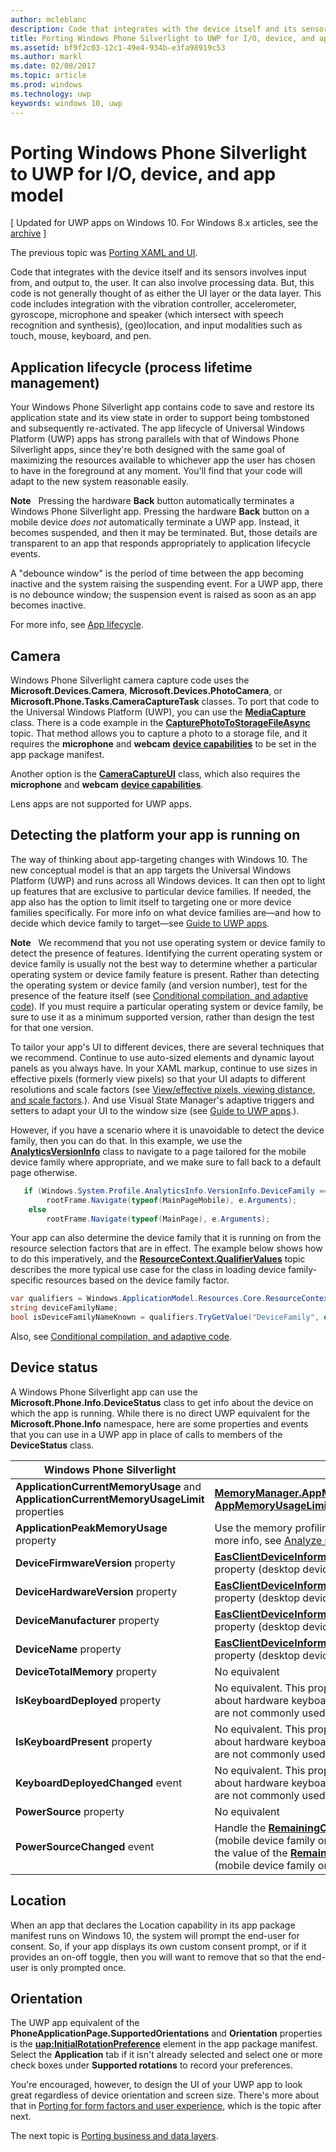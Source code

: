 ```yaml
---
author: mcleblanc
description: Code that integrates with the device itself and its sensors involves input from, and output to, the user.
title: Porting Windows Phone Silverlight to UWP for I/O, device, and app model'
ms.assetid: bf9f2c03-12c1-49e4-934b-e3fa98919c53
ms.author: markl
ms.date: 02/08/2017
ms.topic: article
ms.prod: windows
ms.technology: uwp
keywords: windows 10, uwp
---
```


#  Porting Windows Phone Silverlight to UWP for I/O, device, and app model

\[ Updated for UWP apps on Windows 10. For Windows 8.x articles, see the [archive](http://go.microsoft.com/fwlink/p/?linkid=619132) \]

The previous topic was [Porting XAML and UI](wpsl-to-uwp-porting-xaml-and-ui.md).

Code that integrates with the device itself and its sensors involves input from, and output to, the user. It can also involve processing data. But, this code is not generally thought of as either the UI layer or the data layer. This code includes integration with the vibration controller, accelerometer, gyroscope, microphone and speaker (which intersect with speech recognition and synthesis), (geo)location, and input modalities such as touch, mouse, keyboard, and pen.

## Application lifecycle (process lifetime management)

Your Windows Phone Silverlight app contains code to save and restore its application state and its view state in order to support being tombstoned and subsequently re-activated. The app lifecycle of Universal Windows Platform (UWP) apps has strong parallels with that of Windows Phone Silverlight apps, since they're both designed with the same goal of maximizing the resources available to whichever app the user has chosen to have in the foreground at any moment. You'll find that your code will adapt to the new system reasonable easily.

**Note**   Pressing the hardware **Back** button automatically terminates a Windows Phone Silverlight app. Pressing the hardware **Back** button on a mobile device *does not* automatically terminate a UWP app. Instead, it becomes suspended, and then it may be terminated. But, those details are transparent to an app that responds appropriately to application lifecycle events.

A "debounce window" is the period of time between the app becoming inactive and the system raising the suspending event. For a UWP app, there is no debounce window; the suspension event is raised as soon as an app becomes inactive.

For more info, see [App lifecycle](https://msdn.microsoft.com/library/windows/apps/mt243287).

## Camera

Windows Phone Silverlight camera capture code uses the **Microsoft.Devices.Camera**, **Microsoft.Devices.PhotoCamera**, or **Microsoft.Phone.Tasks.CameraCaptureTask** classes. To port that code to the Universal Windows Platform (UWP), you can use the [**MediaCapture**](https://msdn.microsoft.com/library/windows/apps/br241124) class. There is a code example in the [**CapturePhotoToStorageFileAsync**](https://msdn.microsoft.com/library/windows/apps/hh700836) topic. That method allows you to capture a photo to a storage file, and it requires the **microphone** and **webcam** [**device capabilities**](https://msdn.microsoft.com/library/windows/apps/dn934747) to be set in the app package manifest.

Another option is the [**CameraCaptureUI**](https://msdn.microsoft.com/library/windows/apps/br241030) class, which also requires the **microphone** and **webcam** [**device capabilities**](https://msdn.microsoft.com/library/windows/apps/dn934747).

Lens apps are not supported for UWP apps.

## Detecting the platform your app is running on

The way of thinking about app-targeting changes with Windows 10. The new conceptual model is that an app targets the Universal Windows Platform (UWP) and runs across all Windows devices. It can then opt to light up features that are exclusive to particular device families. If needed, the app also has the option to limit itself to targeting one or more device families specifically. For more info on what device families are—and how to decide which device family to target—see [Guide to UWP apps](https://msdn.microsoft.com/library/windows/apps/dn894631).

**Note**   We recommend that you not use operating system or device family to detect the presence of features. Identifying the current operating system or device family is usually not the best way to determine whether a particular operating system or device family feature is present. Rather than detecting the operating system or device family (and version number), test for the presence of the feature itself (see [Conditional compilation, and adaptive code](wpsl-to-uwp-porting-to-a-uwp-project.md)). If you must require a particular operating system or device family, be sure to use it as a minimum supported version, rather than design the test for that one version.

To tailor your app's UI to different devices, there are several techniques that we recommend. Continue to use auto-sized elements and dynamic layout panels as you always have. In your XAML markup, continue to use sizes in effective pixels (formerly view pixels) so that your UI adapts to different resolutions and scale factors (see [View/effective pixels, viewing distance, and scale factors](wpsl-to-uwp-porting-xaml-and-ui.md).). And use Visual State Manager's adaptive triggers and setters to adapt your UI to the window size (see [Guide to UWP apps](https://msdn.microsoft.com/library/windows/apps/dn894631).).

However, if you have a scenario where it is unavoidable to detect the device family, then you can do that. In this example, we use the [**AnalyticsVersionInfo**](https://msdn.microsoft.com/library/windows/apps/dn960165) class to navigate to a page tailored for the mobile device family where appropriate, and we make sure to fall back to a default page otherwise.

```csharp
   if (Windows.System.Profile.AnalyticsInfo.VersionInfo.DeviceFamily == "Windows.Mobile")
        rootFrame.Navigate(typeof(MainPageMobile), e.Arguments);
    else
        rootFrame.Navigate(typeof(MainPage), e.Arguments);
```

Your app can also determine the device family that it is running on from the resource selection factors that are in effect. The example below shows how to do this imperatively, and the [**ResourceContext.QualifierValues**](https://msdn.microsoft.com/library/windows/apps/br206071) topic describes the more typical use case for the class in loading device family-specific resources based on the device family factor.

```csharp
var qualifiers = Windows.ApplicationModel.Resources.Core.ResourceContext.GetForCurrentView().QualifierValues;
string deviceFamilyName;
bool isDeviceFamilyNameKnown = qualifiers.TryGetValue("DeviceFamily", out deviceFamilyName);
```

Also, see [Conditional compilation, and adaptive code](wpsl-to-uwp-porting-to-a-uwp-project.md).

## Device status

A Windows Phone Silverlight app can use the **Microsoft.Phone.Info.DeviceStatus** class to get info about the device on which the app is running. While there is no direct UWP equivalent for the **Microsoft.Phone.Info** namespace, here are some properties and events that you can use in a UWP app in place of calls to members of the **DeviceStatus** class.

| Windows Phone Silverlight                                                               | UWP                                                                                                                                                                                                                                                                                                                                |
|-----------------------------------------------------------------------------------------|------------------------------------------------------------------------------------------------------------------------------------------------------------------------------------------------------------------------------------------------------------------------------------------------------------------------------------|
| **ApplicationCurrentMemoryUsage** and **ApplicationCurrentMemoryUsageLimit** properties | [**MemoryManager.AppMemoryUsage**](https://msdn.microsoft.com/library/windows/apps/dn633832) and [**AppMemoryUsageLimit**](https://msdn.microsoft.com/library/windows/apps/dn633836) properties                                                                                                                                    |
| **ApplicationPeakMemoryUsage** property                                                 | Use the memory profiling tools in Visual Studio. For more info, see [Analyze memory usage](http://msdn.microsoft.com/library/windows/apps/dn645469.aspx).                                                                                                                                                                          |
| **DeviceFirmwareVersion** property                                                      | [**EasClientDeviceInformation.SystemFirmwareVersion**](https://msdn.microsoft.com/library/windows/apps/dn608144) property (desktop device family only)                                                                                                                                                                             |
| **DeviceHardwareVersion** property                                                      | [**EasClientDeviceInformation.SystemHardwareVersion**](https://msdn.microsoft.com/library/windows/apps/dn608145) property (desktop device family only)                                                                                                                                                                             |
| **DeviceManufacturer** property                                                         | [**EasClientDeviceInformation.SystemManufacturer**](https://msdn.microsoft.com/library/windows/apps/hh701398) property (desktop device family only)                                                                                                                                                                                |
| **DeviceName** property                                                                 | [**EasClientDeviceInformation.SystemProductName**](https://msdn.microsoft.com/library/windows/apps/hh701401) property (desktop device family only)                                                                                                                                                                                 |
| **DeviceTotalMemory** property                                                          | No equivalent                                                                                                                                                                                                                                                                                                                      |
| **IsKeyboardDeployed** property                                                         | No equivalent. This property provides information about hardware keyboards for mobile devices, which are not commonly used.                                                                                                                                                                                                        |
| **IsKeyboardPresent** property                                                          | No equivalent. This property provides information about hardware keyboards for mobile devices, which are not commonly used.                                                                                                                                                                                                        |
| **KeyboardDeployedChanged** event                                                       | No equivalent. This property provides information about hardware keyboards for mobile devices, which are not commonly used.                                                                                                                                                                                                        |
| **PowerSource** property                                                                | No equivalent                                                                                                                                                                                                                                                                                                                      |
| **PowerSourceChanged** event                                                            | Handle the [**RemainingChargePercentChanged**](https://msdn.microsoft.com/library/windows/apps/jj207240) event (mobile device family only). The event is raised when the value of the [**RemainingChargePercent**](https://msdn.microsoft.com/library/windows/apps/jj207239) property (mobile device family only) decreases by 1%. |

## Location

When an app that declares the Location capability in its app package manifest runs on Windows 10, the system will prompt the end-user for consent. So, if your app displays its own custom consent prompt, or if it provides an on-off toggle, then you will want to remove that so that the end-user is only prompted once.

## Orientation

The UWP app equivalent of the **PhoneApplicationPage.SupportedOrientations** and **Orientation** properties is the [**uap:InitialRotationPreference**](https://msdn.microsoft.com/library/windows/apps/dn934798) element in the app package manifest. Select the **Application** tab if it isn't already selected and select one or more check boxes under **Supported rotations** to record your preferences.

You're encouraged, however, to design the UI of your UWP app to look great regardless of device orientation and screen size. There's more about that in [Porting for form factors and user experience](wpsl-to-uwp-form-factors-and-ux.md), which is the topic after next.

The next topic is [Porting business and data layers](wpsl-to-uwp-business-and-data.md).

